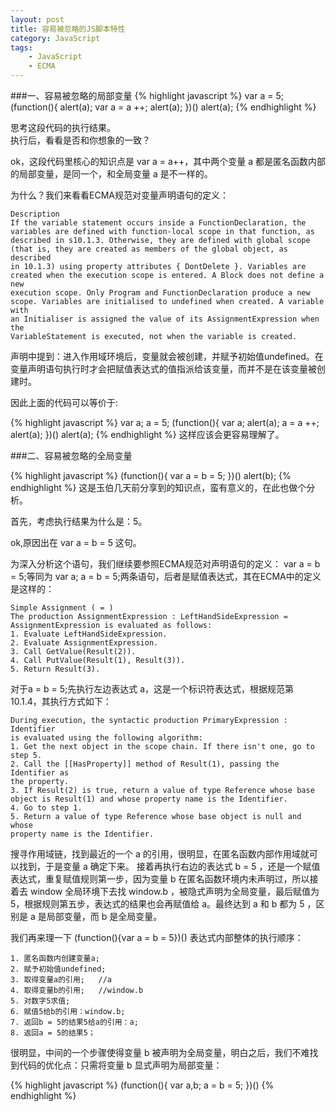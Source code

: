 ```yaml
---
layout: post
title: 容易被忽略的JS脚本特性
category: JavaScript
tags:
    - JavaScript
    - ECMA
---
```


###一、容易被忽略的局部变量
{% highlight javascript %}
    var a = 5;
    (function(){
       alert(a);
       var a = a ++;
       alert(a);
    })()
    alert(a);
{% endhighlight %}

思考这段代码的执行结果。<br />执行后，看看是否和你想象的一致？

ok，这段代码里核心的知识点是 var a = a++，其中两个变量 a 都是匿名函数内部的局部变量，是同一个，和全局变量 a 是不一样的。

为什么？我们来看看ECMA规范对变量声明语句的定义：

    Description
    If the variable statement occurs inside a FunctionDeclaration, the
    variables are defined with function-local scope in that function, as
    described in s10.1.3. Otherwise, they are defined with global scope
    (that is, they are created as members of the global object, as described
    in 10.1.3) using property attributes { DontDelete }. Variables are
    created when the execution scope is entered. A Block does not define a new
    execution scope. Only Program and FunctionDeclaration produce a new
    scope. Variables are initialised to undefined when created. A variable with
    an Initialiser is assigned the value of its AssignmentExpression when the
    VariableStatement is executed, not when the variable is created.

声明中提到：进入作用域环境后，变量就会被创建，并赋予初始值undefined。在变量声明语句执行时才会把赋值表达式的值指派给该变量，而并不是在该变量被创建时。

因此上面的代码可以等价于:

{% highlight javascript %}
    var a;
    a = 5;
    (function(){
       var a;
       alert(a);
       a = a ++;
       alert(a);
    })()
    alert(a);
{% endhighlight %}
这样应该会更容易理解了。

###二、容易被忽略的全局变量

{% highlight javascript %}
    (function(){
       var a = b = 5;
    })()
    alert(b);
{% endhighlight %}
这是玉伯几天前分享到的知识点，蛮有意义的，在此也做个分析。

首先，考虑执行结果为什么是：5。

ok,原因出在 var a = b = 5 这句。

为深入分析这个语句，我们继续要参照ECMA规范对声明语句的定义：
var a = b = 5;等同为 var a; a = b = 5;两条语句，后者是赋值表达式，其在ECMA中的定义是这样的：

    Simple Assignment ( = )
    The production AssignmentExpression : LeftHandSideExpression =
    AssignmentExpression is evaluated as follows:
    1. Evaluate LeftHandSideExpression.
    2. Evaluate AssignmentExpression.
    3. Call GetValue(Result(2)).
    4. Call PutValue(Result(1), Result(3)).
    5. Return Result(3).

对于a = b = 5;先执行左边表达式 a，这是一个标识符表达式，根据规范第 10.1.4，其执行方式如下：

    During execution, the syntactic production PrimaryExpression : Identifier
    is evaluated using the following algorithm:
    1. Get the next object in the scope chain. If there isn't one, go to step 5.
    2. Call the [[HasProperty]] method of Result(1), passing the Identifier as
    the property.
    3. If Result(2) is true, return a value of type Reference whose base
    object is Result(1) and whose property name is the Identifier.
    4. Go to step 1.
    5. Return a value of type Reference whose base object is null and whose
    property name is the Identifier.

搜寻作用域链，找到最近的一个 a 的引用，很明显，在匿名函数内部作用域就可以找到，于是变量 a 确定下来。
接着再执行右边的表达式 b = 5 ，还是一个赋值表达式，重复赋值规则第一步，因为变量 b 在匿名函数环境内未声明过，所以接着去 window 全局环境下去找 window.b ，被隐式声明为全局变量，最后赋值为 5，根据规则第五步，表达式的结果也会再赋值给 a。最终达到 a 和 b 都为 5 ，区别是 a 是局部变量，而 b 是全局变量。

我们再来理一下 (function(){var a = b = 5})() 表达式内部整体的执行顺序：

    1. 匿名函数内创建变量a;
    2. 赋予初始值undefined;
    3. 取得变量a的引用;   //a
    4. 取得变量b的引用;   //window.b
    5. 对数字5求值;
    6. 赋值5给b的引用：window.b;
    7. 返回b = 5的结果5给a的引用：a;
    8. 返回a = 5的结果5；

很明显，中间的一个步骤使得变量 b 被声明为全局变量，明白之后，我们不难找到代码的优化点：只需将变量 b 显式声明为局部变量：

{% highlight javascript %}
    (function(){
       var a,b;
       a = b = 5;
    })()
{% endhighlight %}
